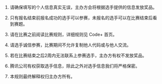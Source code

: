 1. 请确保填写的个人信息真实无误，主办方会将根据选手提供的信息发放奖品。

1. 只有报名结束前报名成功的选手可以参赛，未报名的选手可以在比赛结束后看到赛题。

1. 请在比赛之前阅读比赛规则，详细规则见 Code+ 首页。

1. 请选手诚信参赛，比赛期间不允许复制他人代码或与他人交流。

1. 若在比赛结束之后2周内无法联系上参赛选手，主办方有权不发放奖品。

1. 腾讯公司有权获取选手信息，除此之外对选手信息我们将严格保密。

1. 本规则最终解释权归主办方所有。